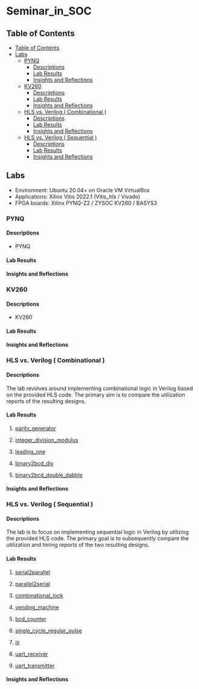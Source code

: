 # Seminar_in_SOC

## <a name='TableofContents'></a>Table of Contents
<!-- vscode-markdown-toc -->
* [Table of Contents](#TableofContents)
* [Labs](#Labs)
	* [PYNQ](#PYNQ)
		* [Descriptions](#Descriptions)
		* [Lab Results](#LabResults)
		* [Insights and Reflections](#InsightsandReflections)
	* [KV260](#KV260)
		* [Descriptions](#Descriptions-1)
		* [Lab Results](#LabResults-1)
		* [Insights and Reflections](#InsightsandReflections-1)
	* [HLS vs. Verilog ( Combinational )](#HLSvs.VerilogCombinational)
		* [Descriptions](#Descriptions-1)
		* [Lab Results](#LabResults-1)
		* [Insights and Reflections](#InsightsandReflections-1)
	* [HLS vs. Verilog ( Sequential )](#HLSvs.VerilogSequential)
		* [Descriptions](#Descriptions-1)
		* [Lab Results](#LabResults-1)
		* [Insights and Reflections](#InsightsandReflections-1)

<!-- vscode-markdown-toc-config
	numbering=false
	autoSave=true
	/vscode-markdown-toc-config -->
<!-- /vscode-markdown-toc -->

## <a name='Labs'></a>Labs

* Environment: Ubuntu 20.04+ on Oracle VM VirtualBox
* Applications: Xilinx Vitis 2022.1 (Vitis_hls / Vivado)
* FPGA boards: Xilinx PYNQ-Z2 / ZYSOC KV260 / BASYS3

### <a name='PYNQ'></a>PYNQ

#### <a name='Descriptions'></a>Descriptions

* PYNQ

#### <a name='LabResults'></a>Lab Results

#### <a name='InsightsandReflections'></a>Insights and Reflections

### <a name='KV260'></a>KV260

#### <a name='Descriptions-1'></a>Descriptions

* KV260

#### <a name='LabResults-1'></a>Lab Results

#### <a name='InsightsandReflections-1'></a>Insights and Reflections

### <a name='HLSvs.VerilogCombinational'></a>HLS vs. Verilog ( Combinational )

#### <a name='Descriptions-1'></a>Descriptions

The lab revolves around implementing combinational logic in Verilog based on the provided HLS code. The primary aim is to compare the utilization reports of the resulting designs.

#### <a name='LabResults-1'></a>Lab Results

1. [parity_generator](/lab/lab3_combinational/parity_generator/Readme.md)

2. [integer_division_modulus](/lab/lab3_combinational/integer_division_modulus/Readme.md)

3. [leading_one](/lab/lab3_combinational/leading_one/Readme.md)

4. [binary2bcd_div](/lab/lab3_combinational/binary2bcd_div/Readme.md)

5. [binary2bcd_double_dabble](/lab/lab3_combinational/binary2bcd_double_dabble/Readme.md)

#### <a name='InsightsandReflections-1'></a>Insights and Reflections

### <a name='HLSvs.VerilogSequential'></a>HLS vs. Verilog ( Sequential )

#### <a name='Descriptions-1'></a>Descriptions

The lab is to focus on implementing sequential logic in Verilog by utilizing the provided HLS code. The primary goal is to subsequently compare the utilization and timing reports of the two resulting designs.

#### <a name='LabResults-1'></a>Lab Results

1. [serial2parallel](/lab/lab4_sequential/serial2parallel/Readme.md)

2. [parallel2serial](/lab/lab4_sequential/parallel2serial/Readme.md)

3. [combinational_lock](/lab/lab4_sequential/combinational_lock/Readme.md)

4. [vending_machine](/lab/lab4_sequential/vending_machine/Readme.md)

5. [bcd_counter](/lab/lab4_sequential/bcd_counter/Readme.md)

6. [single_cycle_regular_pulse](/lab/lab4_sequential/single_cycle_regular_pulse/Readme.md)

7. [iir](/lab/lab4_sequential/iir/Readme.md)

8. [uart_receiver](/lab/lab4_sequential/uart_receiver/Readme.md)

9. [uart_transmitter](/lab/lab4_sequential/uart_transmitter/Readme.md)

#### <a name='InsightsandReflections-1'></a>Insights and Reflections
